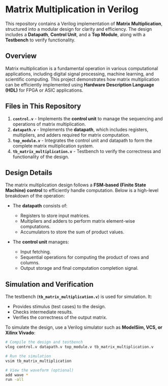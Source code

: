 # Matrix Multiplication in Verilog

This repository contains a Verilog implementation of **Matrix Multiplication**, structured into a modular design for clarity and efficiency. The design includes a **Datapath**, **Control Unit**, and a **Top Module**, along with a **Testbench** to verify functionality.

## Overview
Matrix multiplication is a fundamental operation in various computational applications, including digital signal processing, machine learning, and scientific computing. This project demonstrates how matrix multiplication can be efficiently implemented using **Hardware Description Language (HDL)** for FPGA or ASIC applications.

## Files in This Repository

1. **`control.v`** - Implements the **control unit** to manage the sequencing and operations of matrix multiplication.
2. **`datapath.v`** - Implements the **datapath**, which includes registers, multipliers, and adders required for matrix computation.
3. **`top_module.v`** - Integrates the control unit and datapath to form the complete matrix multiplication system.
4. **`tb_matrix_multiplication.v`** - Testbench to verify the correctness and functionality of the design.

## Design Details
The matrix multiplication design follows a **FSM-based (Finite State Machine) control** to efficiently handle computation. Below is a high-level breakdown of the operation:

- The **datapath** consists of:
  - Registers to store input matrices.
  - Multipliers and adders to perform matrix element-wise computations.
  - Accumulators to store the sum of product values.
  
- The **control unit** manages:
  - Input fetching.
  - Sequential operations for computing the product of rows and columns.
  - Output storage and final computation completion signal.

## Simulation and Verification
The testbench (**`tb_matrix_multiplication.v`**) is used for simulation. It:
- Provides stimulus (test cases) to the design.
- Checks intermediate results.
- Verifies the correctness of the output matrix.

To simulate the design, use a Verilog simulator such as **ModelSim, VCS, or Xilinx Vivado**:

```sh
# Compile the design and testbench
vlog control.v datapath.v top_module.v tb_matrix_multiplication.v

# Run the simulation
vsim tb_matrix_multiplication

# View the waveform (optional)
add wave *
run -all
